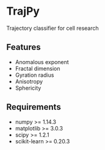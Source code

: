 # TrajPy
Trajectory classifier for cell research


## Features
- Anomalous exponent
- Fractal dimension
- Gyration radius
- Anisotropy
- Sphericity

## Requirements
- numpy >= 1.14.3
- matplotlib >= 3.0.3
- scipy >= 1.2.1
- scikit-learn >= 0.20.3
